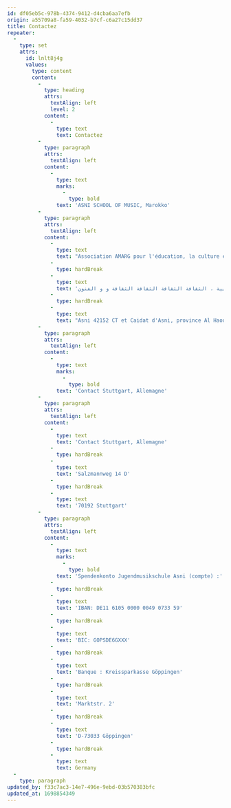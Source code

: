 ```yaml
---
id: df05eb5c-978b-4374-9412-d4cba6aa7efb
origin: a55709a8-fa59-4032-b7cf-c6a27c15dd37
title: Contactez
repeater:
  -
    type: set
    attrs:
      id: lnlt8j4g
      values:
        type: content
        content:
          -
            type: heading
            attrs:
              textAlign: left
              level: 2
            content:
              -
                type: text
                text: Contactez
          -
            type: paragraph
            attrs:
              textAlign: left
            content:
              -
                type: text
                marks:
                  -
                    type: bold
                text: 'ASNI SCHOOL OF MUSIC, Marokko'
          -
            type: paragraph
            attrs:
              textAlign: left
            content:
              -
                type: text
                text: "Association AMARG pour l'éducation, la culture et les arts,"
              -
                type: hardBreak
              -
                type: text
                text: 'جمعية أمارك للتربية للتربية للتربية ، الثقافة الثقافة الثقافة الثقافة و و الفنون'
              -
                type: hardBreak
              -
                type: text
                text: "Asni 42152 CT et Caidat d'Asni, province Al Haouz, Royaume du Maroc"
          -
            type: paragraph
            attrs:
              textAlign: left
            content:
              -
                type: text
                marks:
                  -
                    type: bold
                text: 'Contact Stuttgart, Allemagne'
          -
            type: paragraph
            attrs:
              textAlign: left
            content:
              -
                type: text
                text: 'Contact Stuttgart, Allemagne'
              -
                type: hardBreak
              -
                type: text
                text: 'Salzmannweg 14 D'
              -
                type: hardBreak
              -
                type: text
                text: '70192 Stuttgart'
          -
            type: paragraph
            attrs:
              textAlign: left
            content:
              -
                type: text
                marks:
                  -
                    type: bold
                text: 'Spendenkonto Jugendmusikschule Asni (compte) :'
              -
                type: hardBreak
              -
                type: text
                text: 'IBAN: DE11 6105 0000 0049 0733 59'
              -
                type: hardBreak
              -
                type: text
                text: 'BIC: GOPSDE6GXXX'
              -
                type: hardBreak
              -
                type: text
                text: 'Banque : Kreissparkasse Göppingen'
              -
                type: hardBreak
              -
                type: text
                text: 'Marktstr. 2'
              -
                type: hardBreak
              -
                type: text
                text: 'D-73033 Göppingen'
              -
                type: hardBreak
              -
                type: text
                text: Germany
  -
    type: paragraph
updated_by: f33c7ac3-14e7-496e-9ebd-03b570383bfc
updated_at: 1698854349
---
```

